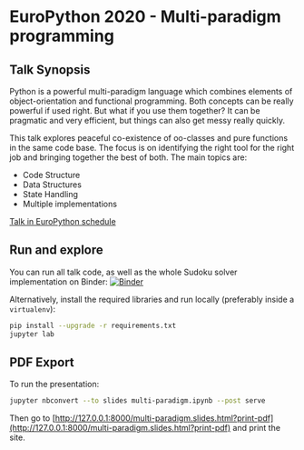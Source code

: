 # EuroPython 2020 - Multi-paradigm programming

## Talk Synopsis
Python is a powerful multi-paradigm language which combines elements of object-orientation and functional programming. Both concepts can be really powerful if used right. But what if you use them together? It can be pragmatic and very efficient, but things can also get messy really quickly.

This talk explores peaceful co-existence of oo-classes and pure functions in the same code base. The focus is on identifying the right tool for the right job and bringing together the best of both. The main topics are:

* Code Structure
* Data Structures
* State Handling
* Multiple implementations

[Talk in EuroPython schedule](https://ep2020.europython.eu/talks/83SnxW9-how-to-write-multi-paradigm-code/)


## Run and explore

You can run all talk code, as well as the whole Sudoku solver implementation on Binder: 
[![Binder](https://mybinder.org/badge_logo.svg)](https://mybinder.org/v2/gh/eliasmistler/europython2020-multi-paradigm-sudoku/master)

Alternatively, install the required libraries and run locally (preferably inside a `virtualenv`):

```bash
pip install --upgrade -r requirements.txt
jupyter lab
```

## PDF Export

To run the presentation:
```bash
jupyter nbconvert --to slides multi-paradigm.ipynb --post serve
```

Then go to 
[http://127.0.0.1:8000/multi-paradigm.slides.html?print-pdf](http://127.0.0.1:8000/multi-paradigm.slides.html?print-pdf)
and print the site.
